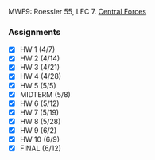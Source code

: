 MWF9: Roessler 55, LEC
7. [Central Forces](../Notes/Central%20Forces.md)
### Assignments
- [x] HW 1 (4/7)
- [x] HW 2 (4/14)
- [x] HW 3 (4/21)
- [x] HW 4 (4/28)
- [x] HW 5 (5/5)
- [x] MIDTERM (5/8)
- [x] HW 6 (5/12)
- [x] HW 7 (5/19)
- [x] HW 8 (5/28)
- [x] HW 9 (6/2)
- [x] HW 10 (6/9)
- [x] FINAL (6/12)
